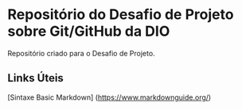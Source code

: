 # Repositório do Desafio de Projeto sobre Git/GitHub da DIO
Repositório criado para o Desafio de Projeto.

## Links Úteis
[Sintaxe Basic Markdown] (https://www.markdownguide.org/)
